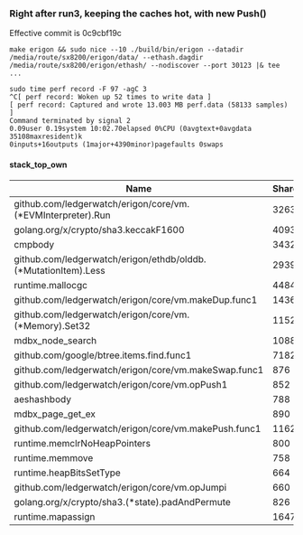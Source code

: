 ### Right after run3, keeping the caches hot, with new Push()
Effective commit is 0c9cbf19c

```
make erigon && sudo nice --10 ./build/bin/erigon --datadir /media/route/sx8200/erigon/data/ --ethash.dagdir /media/route/sx8200/erigon/ethash/ --nodiscover --port 30123 |& tee ...
```
```
sudo time perf record -F 97 -agC 3
^C[ perf record: Woken up 52 times to write data ]
[ perf record: Captured and wrote 13.003 MB perf.data (58133 samples) ]
Command terminated by signal 2
0.09user 0.19system 10:02.70elapsed 0%CPU (0avgtext+0avgdata 35108maxresident)k
0inputs+16outputs (1major+4390minor)pagefaults 0swaps
```

#### stack_top_own

Name                                                                                  | Shared |   %   |  Own  |   %
--------------------------------------------------------------------------------------|--------|-------|-------|------
github.com/ledgerwatch/erigon/core/vm.(*EVMInterpreter).Run                           |  32632 |  56.1 | 10074 |  17.3
golang.org/x/crypto/sha3.keccakF1600                                                  |   4093 |   7.0 |  4087 |   7.0
cmpbody                                                                               |   3432 |   5.9 |  3429 |   5.9
github.com/ledgerwatch/erigon/ethdb/olddb.(*MutationItem).Less                        |   2939 |   5.1 |  2935 |   5.0
runtime.mallocgc                                                                      |   4484 |   7.7 |  2130 |   3.7
github.com/ledgerwatch/erigon/core/vm.makeDup.func1                                   |   1436 |   2.5 |  1435 |   2.5
github.com/ledgerwatch/erigon/core/vm.(*Memory).Set32                                 |   1152 |   2.0 |  1151 |   2.0
mdbx_node_search                                                                      |   1088 |   1.9 |  1088 |   1.9
github.com/google/btree.items.find.func1                                              |   7182 |  12.4 |  1035 |   1.8
github.com/ledgerwatch/erigon/core/vm.makeSwap.func1                                  |    876 |   1.5 |   872 |   1.5
github.com/ledgerwatch/erigon/core/vm.opPush1                                         |    852 |   1.5 |   851 |   1.5
aeshashbody                                                                           |    788 |   1.4 |   787 |   1.4
mdbx_page_get_ex                                                                      |    890 |   1.5 |   779 |   1.3
github.com/ledgerwatch/erigon/core/vm.makePush.func1                                  |   1162 |   2.0 |   779 |   1.3
runtime.memclrNoHeapPointers                                                          |    800 |   1.4 |   776 |   1.3
runtime.memmove                                                                       |    758 |   1.3 |   723 |   1.2
runtime.heapBitsSetType                                                               |    664 |   1.1 |   662 |   1.1
github.com/ledgerwatch/erigon/core/vm.opJumpi                                         |    660 |   1.1 |   644 |   1.1
golang.org/x/crypto/sha3.(*state).padAndPermute                                       |    826 |   1.4 |   623 |   1.1
runtime.mapassign                                                                     |   1647 |   2.8 |   619 |   1.1
